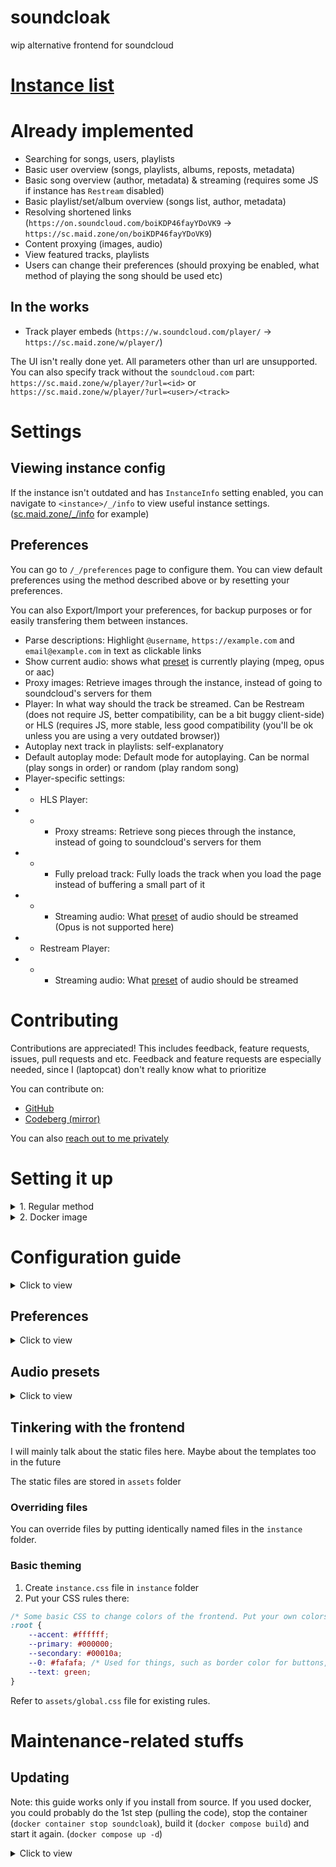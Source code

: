 # soundcloak

wip alternative frontend for soundcloud

# [Instance list](https://maid.zone/soundcloak/instances.html)

# Already implemented

- Searching for songs, users, playlists
- Basic user overview (songs, playlists, albums, reposts, metadata)
- Basic song overview (author, metadata) & streaming (requires some JS if instance has `Restream` disabled)
- Basic playlist/set/album overview (songs list, author, metadata)
- Resolving shortened links (`https://on.soundcloud.com/boiKDP46fayYDoVK9` -> `https://sc.maid.zone/on/boiKDP46fayYDoVK9`)
- Content proxying (images, audio)
- View featured tracks, playlists
- Users can change their preferences (should proxying be enabled, what method of playing the song should be used etc)

## In the works

- Track player embeds (`https://w.soundcloud.com/player/` -> `https://sc.maid.zone/w/player/`)

The UI isn't really done yet. All parameters other than url are unsupported. You can also specify track without the `soundcloud.com` part: `https://sc.maid.zone/w/player/?url=<id>` or `https://sc.maid.zone/w/player/?url=<user>/<track>`

# Settings

## Viewing instance config
If the instance isn't outdated and has `InstanceInfo` setting enabled, you can navigate to `<instance>/_/info` to view useful instance settings. ([sc.maid.zone/_/info](https://sc.maid.zone/_/info) for example)

## Preferences

You can go to `/_/preferences` page to configure them. You can view default preferences using the method described above or by resetting your preferences.

You can also Export/Import your preferences, for backup purposes or for easily transfering them between instances.

- Parse descriptions: Highlight `@username`, `https://example.com` and `email@example.com` in text as clickable links
- Show current audio: shows what [preset](#audio-presets) is currently playing (mpeg, opus or aac)
- Proxy images: Retrieve images through the instance, instead of going to soundcloud's servers for them
- Player: In what way should the track be streamed. Can be Restream (does not require JS, better compatibility, can be a bit buggy client-side) or HLS (requires JS, more stable, less good compatibility (you'll be ok unless you are using a very outdated browser))
- Autoplay next track in playlists: self-explanatory
- Default autoplay mode: Default mode for autoplaying. Can be normal (play songs in order) or random (play random song)
- Player-specific settings:
- - HLS Player:
- - - Proxy streams: Retrieve song pieces through the instance, instead of going to soundcloud's servers for them
- - - Fully preload track: Fully loads the track when you load the page instead of buffering a small part of it
- - - Streaming audio: What [preset](#audio-presets) of audio should be streamed (Opus is not supported here)
- - Restream Player:
- - - Streaming audio: What [preset](#audio-presets) of audio should be streamed

# Contributing

Contributions are appreciated! This includes feedback, feature requests, issues, pull requests and etc.
Feedback and feature requests are especially needed, since I (laptopcat) don't really know what to prioritize

You can contribute on:

- [GitHub](https://github.com/maid-zone/soundcloak)
- [Codeberg (mirror)](https://codeberg.org/maid-zone/soundcloak)

You can also [reach out to me privately](https://laptopc.at)

# Setting it up

<details>
<summary>1. Regular method</summary>

## Prerequisites:

1. [node.js + npm](https://nodejs.org) (any recent enough version should do, it's just used for getting hls.js builds)
2. [golang](https://go.dev) (I recommend version 1.22.10. Technically, you need 1.21.4 or higher)
3. [git](https://git-scm.com)

## Setup:

1. Clone this repository:

```sh
git clone https://github.com/maid-zone/soundcloak
```

2. Go into the cloned repository:

```sh
cd soundcloak
```

3. Download hls.js:

```sh
npm i
```

4. Download templ:

```sh
go install github.com/a-h/templ/cmd/templ@latest
```

5. Download regexp2cg:

Not really required, but helps speed up some parts of the code that use regular expressions. Keep in mind that the `build` script expects this to be installed.

```sh
go install github.com/dlclark/regexp2cg@main
```

*You might need to add go binaries to your PATH (add this line to your .bashrc / .zshrc / whatever)*

```sh
export PATH=${PATH}:`go env GOPATH`/bin
```

6. *Optional.* Edit config:

Refer to [Configuration guide](#configuration-guide) for configuration information. Can be configured from environment variables or JSON file.

7. Build binary:

This uses the `build` script, which generates code from templates, generates code for regular expiressions, and then builds the binary.

```sh
./build
```

8. Run the binary:

```sh
./main
```

This will run soundcloak on localhost, port 4664. (by default)

</details>

<details>
<summary>2. Docker image</summary>

The docker image was made by [vlnst](https://github.com/vlnst)

## Prerequisites:

1. [Docker](https://www.docker.com/)
2. [Git](https://git-scm.com)

## Setup:

1. Clone this repository:

```sh
git clone https://github.com/maid-zone/soundcloak
```

2. Go into the cloned repository:

```sh
cd soundcloak
```

3. Make a copy of the example `compose.yaml` file:

```sh
cp compose.example.yaml compose.yaml
```

Make adjustments as needed.

4. *Optional.* Edit config:

Refer to [Configuration guide](#configuration-guide) for configuration information. Can be configured from environment variables or JSON file.

5. Run the container

```sh
docker compose up -d
```

(if you get `docker: 'compose' is not a docker command.`, use `docker-compose up -d`)

This will run soundcloak as a daemon (remove the -d part of the command to just run it) on localhost, port 4664. (by default)

</details>

# Configuration guide

<details>
<summary>Click to view</summary>

You can only configure in one of the two ways:

- Using config file (`soundcloak.json` in current directory // your own path and filename)
- Using environment variables (`SOUNDCLOAK_CONFIG` must be set to `FROM_ENV`!)

Some notes:

- When specifying time, specify it in seconds.


| JSON key                | Environment variable       | Default value                                                                                                                                                                      | Description                                                                                                                                                                          |
| :------------------------ | ---------------------------- | ------------------------------------------------------------------------------------------------------------------------------------------------------------------------------------ | :------------------------------------------------------------------------------------------------------------------------------------------------------------------------------------- |
| None                    | SOUNDCLOAK_CONFIG          | soundcloak.json                                                                                                                                                                    | File to load soundcloak config from. If set to `FROM_ENV`, soundcloak loads the config from environment variables.                                                                    |
| GetWebProfiles          | GET_WEB_PROFILES           | true                                                                                                                                                                               | Retrieve links users set in their profile (social media, website, etc)                                                                                                               |
| DefaultPreferences      | DEFAULT_PREFERENCES        | {"Player": "hls", "ProxyStreams": false, "FullyPreloadTrack": false, "ProxyImages": false, "ParseDescriptions": true, "AutoplayNextTrack": false, "DefaultAutoplayMode": "normal", "HLSAudio": "mpeg", "RestreamAudio": "mpeg", "DownloadAudio": "mpeg"} | see /_/preferences page. [Read more](#preferences-1)  |
| ProxyImages             | PROXY_IMAGES               | false                                                                                                                                                                              | Enables proxying of images (user avatars, track covers etc)                                                                                                                          |
| ImageCacheControl       | IMAGE_CACHE_CONTROL        | max-age=600, public, immutable                                                                                                                                                     | [Cache-Control](https://developer.mozilla.org/en-US/docs/Web/HTTP/Headers/Cache-Control) header value for proxied images. Cached for 10 minutes by default.                          |
| ProxyStreams            | PROXY_STREAMS              | false                                                                                                                                                                              | Enables proxying of song parts and hls playlist files                                                                                                                                |
| Restream                | RESTREAM                   | false                                                                                                                                                                              | Enables Restream Player in settings and the /_/restream/:author/:track endpoint. This player can be used without JavaScript. Restream also enables the button for downloading songs. |
| RestreamCacheControl    | RESTREAM_CACHE_CONTROL     | max-age=3600, public, immutable                                                                                                                                                    | [Cache-Control](https://developer.mozilla.org/en-US/docs/Web/HTTP/Headers/Cache-Control) header value for restreamed songs. Cached for 1 hour by default.                            |
| ClientIDTTL             | CLIENT_ID_TTL              | 4 hours                                                                                                                                                                            | Time until ClientID cache expires. ClientID is used for authenticating with SoundCloud API                                                                                           |
| UserTTL                 | USER_TTL                   | 20 minutes                                                                                                                                                                         | Time until User profile cache expires                                                                                                                                                |
| UserCacheCleanDelay     | USER_CACHE_CLEAN_DELAY     | 5 minutes                                                                                                                                                                          | Time between each cleanup of the cache (to remove expired users)                                                                                                                     |
| TrackTTL                | TRACK_TTL                  | 20 minutes                                                                                                                                                                         | Time until Track data cache expires                                                                                                                                                  |
| TrackCacheCleanDelay    | TRACK_CACHE_CLEAN_DELAY    | 5 minutes                                                                                                                                                                          | Time between each cleanup of the cache (to remove expired tracks)                                                                                                                    |
| PlaylistTTL             | PLAYLIST_TTL               | 20 minutes                                                                                                                                                                         | Time until Playlist data cache expires                                                                                                                                               |
| PlaylistCacheCleanDelay | PLAYLIST_CACHE_CLEAN_DELAY | 5 minutes                                                                                                                                                                          | Time between each cleanup of the cache (to remove expired playlists)                                                                                                                 |
| UserAgent               | USER_AGENT                 | Mozilla/5.0 (Windows NT 10.0; Win64; x64) AppleWebKit/537.36 (KHTML, like Gecko) Chrome/127.0.0.0 Safari/537.3                                                                     | User-Agent header used for requests to SoundCloud                                                                                                                                    |
| DNSCacheTTL             | DNS_CACHE_TTL              | 60 minutes                                                                                                                                                                         | Time until DNS cache expires                                                                                                                                                         |
| Addr                    | ADDR                       | :4664                                                                                                                                                                              | Address and port for soundcloak to listen on                                                                                                                                         |
| Prefork                 | PREFORK                    | false                                                                                                                                                                              | Run multiple instances of soundcloak locally to be able to handle more requests. Each one will be a separate process, so they will have separate cache.                              |
| TrustedProxyCheck       | TRUSTED_PROXY_CHECK        | true                                                                                                                                                                               | Use X-Forwarded-* headers if IP is in TrustedProxies list. When disabled, those headers will blindly be used.                                                                        |
| TrustedProxies          | TRUSTED_PROXIES            | []                                                                                                                                                                                 | List of IPs or IP ranges of trusted proxies                                                                                                                                          |

</details>

## Preferences

<details>
<summary>Click to view</summary>


| Name                | Default             | Description                                                                                                                                                                                          | Possible values               |
| --------------------- | --------------------- | :----------------------------------------------------------------------------------------------------------------------------------------------------------------------------------------------------- | :------------------------------ |
| Player              | "restream" if Restream is enabled in config, otherwise - "hls"              | Method used to play the track in the frontend. HLS - requires JavaScript, loads the track in pieces. Restream - works without JavaScript, loads entire track right away. None - don't play the track | "hls", "restream", "none"     |
| ProxyStreams        | same as your config | Proxy track streams. Refer to configuration guide for more info. Not effective unless ProxyStreams is enabled in your config and you are using HLS player (Restream proxies songs by default)        | true, false                   |
| FullyPreloadTrack   | false               | Fully load track when the page is loaded. Only effective if you are using HLS player                                                                                                                 | true, false                   |
| ParseDescriptions   | true                | Highlight links, usernames and emails in track/user/playlist descriptions                                                                                                                            | true, false                   |
| AutoplayNextTrack   | false               | Automatically start playlist playback when you open a track from it                                                                                                                                  | true, false                   |
| DefaultAutoplayMode | "normal"            | Default mode for autoplay. Normal - play songs in order. Random - play random song next                                                                                                              | "normal", "random"            |
| HLSAudio            | "mpeg"              | What audio preset should be loaded when using HLS player. Note that "opus" is not supported here. [Read more](#audio-presets)                                                                         | "aac", "mpeg"                 |
| RestreamAudio       | "mpeg"              | What audio preset should be loaded when using Restream player. [Read more](#audio-presets)                                                                                                            | "best", "aac", "opus", "mpeg" |
| DownloadAudio       | "mpeg"              | What audio preset should be loaded when downloading audio with metadata. [Read more](#audio-presets)                                                                                                  | "best", "aac", "opus", "mpeg" |
| ShowAudio           | false               | Show what audio preset was loaded on the track page                                                                                                                                                  | true, false                   |

</details>

## Audio presets

<details>
<summary>Click to view</summary>


| Name | Container  | Codec | Bitrate | Note                                                                                   |
| ---- | ---------- | ----- | ------- | -------------------------------------------------------------------------------------- |
| Best |            |       |         | Prefer AAC over Opus over MPEG. Not supported for HLS player (use AAC for same effect) |
| AAC  | mp4 (m4a)  | AAC   | 160kbps | Rarely available. Falls back to MPEG if unavailable                                    |
| Opus | ogg        | Opus  | 72kbps  | Usually available. Falls back to MPEG if unavailable. Not supported for HLS player     |
| MP3  | mpeg (mp3) | MP3   | 128kbps | Always available. Good for compatibility                                               |

</details>

## Tinkering with the frontend

I will mainly talk about the static files here. Maybe about the templates too in the future

The static files are stored in `assets` folder

### Overriding files

You can override files by putting identically named files in the `instance` folder.

### Basic theming

1. Create `instance.css` file in `instance` folder
2. Put your CSS rules there:
```css
/* Some basic CSS to change colors of the frontend. Put your own colors here as this one probably looks horrible (I did not test it) */
:root {
    --accent: #ffffff;
    --primary: #000000;
    --secondary: #00010a;
    --0: #fafafa; /* Used for things, such as border color for buttons, etc */
    --text: green;
}
```

Refer to `assets/global.css` file for existing rules.

# Maintenance-related stuffs

## Updating

Note: this guide works only if you install from source. If you used docker, you could probably do the 1st step (pulling the code), stop the container (`docker container stop soundcloak`), build it (`docker compose build`) and start it again. (`docker compose up -d`)

<details>
<summary>Click to view</summary>

1. Retrieve the latest code:

```sh
git fetch origin
git pull
```

2. Remove compressed versions of files:

The webserver is configured to locally cache compressed versions of files. They have `.fiber.gz` extension and can be found in `assets` folder and `node_modules/hls.js/dist`. If any static files have been changed, you should purge these compressed files so the new versions can be served. Static files are also cached in user's browser, so you will need to clean your cache to get the new files (Ctrl + F5)

For example, you can clean these files from `assets` folder like so:

```sh
cd assets
rm *.fiber.gz
```

3. *Optional.* Edit config:

Sometimes, new updates add new config values or change default ones. Refer to [Configuration guide](#configuration-guide) for configuration information. Can be configured from environment variables or JSON file.

5. Update hls.js:

```sh
npm i
```

6. Build binary:

```sh
./build
```

7. Run it:

```sh
./main
```

Congratulations! You have succesfully updated your soundcloak.

</details>
